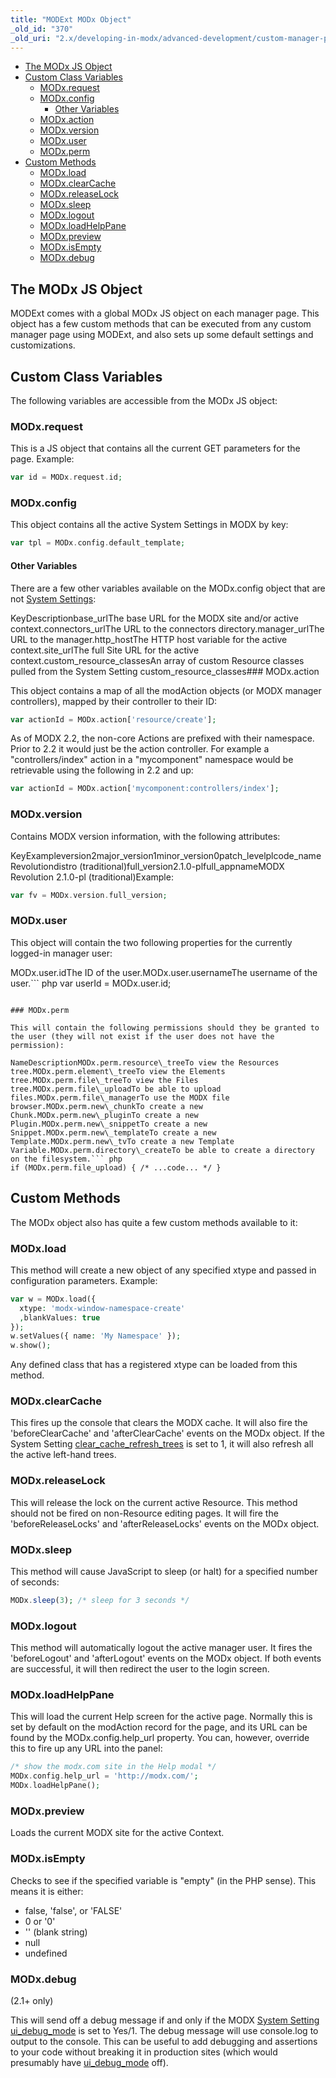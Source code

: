 ```yaml
---
title: "MODExt MODx Object"
_old_id: "370"
_old_uri: "2.x/developing-in-modx/advanced-development/custom-manager-pages/modext/modext-modx-object"
---
```


- [The MODx JS Object](#MODExtMODxObject-TheMODxJSObject)
- [Custom Class Variables](#MODExtMODxObject-CustomClassVariables)
  - [MODx.request](#MODExtMODxObject-MODx.request)
  - [MODx.config](#MODExtMODxObject-MODx.config)
      - [Other Variables](#MODExtMODxObject-OtherVariables)
  - [MODx.action](#MODExtMODxObject-MODx.action)
  - [MODx.version](#MODExtMODxObject-MODx.version)
  - [MODx.user](#MODExtMODxObject-MODx.user)
  - [MODx.perm](#MODExtMODxObject-MODx.perm)
- [Custom Methods](#MODExtMODxObject-CustomMethods)
  - [MODx.load](#MODExtMODxObject-MODx.load)
  - [MODx.clearCache](#MODExtMODxObject-MODx.clearCache)
  - [MODx.releaseLock](#MODExtMODxObject-MODx.releaseLock)
  - [MODx.sleep](#MODExtMODxObject-MODx.sleep)
  - [MODx.logout](#MODExtMODxObject-MODx.logout)
  - [MODx.loadHelpPane](#MODExtMODxObject-MODx.loadHelpPane)
  - [MODx.preview](#MODExtMODxObject-MODx.preview)
  - [MODx.isEmpty](#MODExtMODxObject-MODx.isEmpty)
  - [MODx.debug](#MODExtMODxObject-MODx.debug)



## The MODx JS Object

MODExt comes with a global MODx JS object on each manager page. This object has a few custom methods that can be executed from any custom manager page using MODExt, and also sets up some default settings and customizations.

## Custom Class Variables

The following variables are accessible from the MODx JS object:

### MODx.request

This is a JS object that contains all the current GET parameters for the page. Example:

``` php 
var id = MODx.request.id;
```

### MODx.config

This object contains all the active System Settings in MODX by key:

``` php 
var tpl = MODx.config.default_template;
```

#### Other Variables

There are a few other variables available on the MODx.config object that are not [System Settings](administering-your-site/settings/system-settings "System Settings"):

KeyDescriptionbase\_urlThe base URL for the MODX site and/or active context.connectors\_urlThe URL to the connectors directory.manager\_urlThe URL to the manager.http\_hostThe HTTP host variable for the active context.site\_urlThe full Site URL for the active context.custom\_resource\_classesAn array of custom Resource classes pulled from the System Setting custom\_resource\_classes### MODx.action

This object contains a map of all the modAction objects (or MODX manager controllers), mapped by their controller to their ID:

``` php 
var actionId = MODx.action['resource/create'];
```

As of MODX 2.2, the non-core Actions are prefixed with their namespace. Prior to 2.2 it would just be the action controller. For example a "controllers/index" action in a "mycomponent" namespace would be retrievable using the following in 2.2 and up:

``` php 
var actionId = MODx.action['mycomponent:controllers/index'];
```

### MODx.version

Contains MODX version information, with the following attributes:

KeyExampleversion2major\_version1minor\_version0patch\_levelplcode\_nameRevolutiondistro (traditional)full\_version2.1.0-plfull\_appnameMODX Revolution 2.1.0-pl (traditional)Example:

``` php 
var fv = MODx.version.full_version;
```

### MODx.user

This object will contain the two following properties for the currently logged-in manager user:

MODx.user.idThe ID of the user.MODx.user.usernameThe username of the user.``` php 
var userId = MODx.user.id;
```

### MODx.perm

This will contain the following permissions should they be granted to the user (they will not exist if the user does not have the permission):

NameDescriptionMODx.perm.resource\_treeTo view the Resources tree.MODx.perm.element\_treeTo view the Elements tree.MODx.perm.file\_treeTo view the Files tree.MODx.perm.file\_uploadTo be able to upload files.MODx.perm.file\_managerTo use the MODX file browser.MODx.perm.new\_chunkTo create a new Chunk.MODx.perm.new\_pluginTo create a new Plugin.MODx.perm.new\_snippetTo create a new Snippet.MODx.perm.new\_templateTo create a new Template.MODx.perm.new\_tvTo create a new Template Variable.MODx.perm.directory\_createTo be able to create a directory on the filesystem.``` php 
if (MODx.perm.file_upload) { /* ...code... */ }
```

## Custom Methods

The MODx object also has quite a few custom methods available to it:

### MODx.load

This method will create a new object of any specified xtype and passed in configuration parameters. Example:

``` php 
var w = MODx.load({
  xtype: 'modx-window-namespace-create'
  ,blankValues: true
});
w.setValues({ name: 'My Namespace' });
w.show();
```

Any defined class that has a registered xtype can be loaded from this method.

### MODx.clearCache

This fires up the console that clears the MODX cache. It will also fire the 'beforeClearCache' and 'afterClearCache' events on the MODx object. If the System Setting [clear\_cache\_refresh\_trees](administering-your-site/settings/system-settings/clear_cache_refresh_trees "clear_cache_refresh_trees") is set to 1, it will also refresh all the active left-hand trees.

### MODx.releaseLock

This will release the lock on the current active Resource. This method should not be fired on non-Resource editing pages. It will fire the 'beforeReleaseLocks' and 'afterReleaseLocks' events on the MODx object.

### MODx.sleep

This method will cause JavaScript to sleep (or halt) for a specified number of seconds:

``` php 
MODx.sleep(3); /* sleep for 3 seconds */
```

### MODx.logout

This method will automatically logout the active manager user. It fires the 'beforeLogout' and 'afterLogout' events on the MODx object. If both events are successful, it will then redirect the user to the login screen.

### MODx.loadHelpPane

This will load the current Help screen for the active page. Normally this is set by default on the modAction record for the page, and its URL can be found by the MODx.config.help\_url property. You can, however, override this to fire up any URL into the panel:

``` php 
/* show the modx.com site in the Help modal */
MODx.config.help_url = 'http://modx.com/';
MODx.loadHelpPane();
```

### MODx.preview

Loads the current MODX site for the active Context.

### MODx.isEmpty

Checks to see if the specified variable is "empty" (in the PHP sense). This means it is either:

- false, 'false', or 'FALSE'
- 0 or '0'
- '' (blank string)
- null
- undefined

### MODx.debug

(2.1+ only)

This will send off a debug message if and only if the MODX [System Setting](administering-your-site/settings "Settings") [ui\_debug\_mode](administering-your-site/settings/system-settings/ui_debug_mode "ui_debug_mode") is set to Yes/1. The debug message will use console.log to output to the console. This can be useful to add debugging and assertions to your code without breaking it in production sites (which would presumably have [ui\_debug\_mode](administering-your-site/settings/system-settings/ui_debug_mode "ui_debug_mode") off).